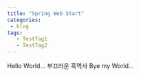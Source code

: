 ```yaml
---
title: "Spring Web Start"
categories:
 - blog
tags:
   - TestTag1
   - TestTag2
---
```


Hello World...
부끄러운 흑역사 Bye my World...